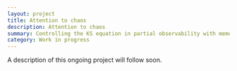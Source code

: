 ```yaml
---
layout: project
title: Attention to chaos
description: Attention to chaos
summary: Controlling the KS equation in partial observability with memory.
category: Work in progress
---
```


A description of this ongoing project will follow soon.